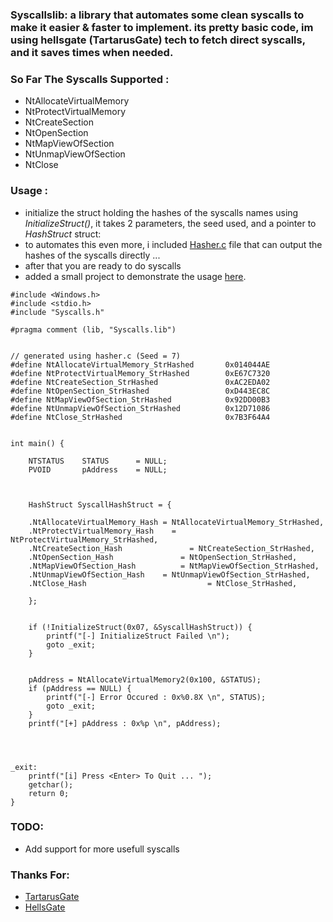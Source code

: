 ### Syscallslib: a library that automates some clean syscalls to make it easier & faster to implement. its pretty basic code, im using hellsgate (TartarusGate) tech to fetch direct syscalls, and it saves times when needed.


### So Far The Syscalls Supported :
- NtAllocateVirtualMemory
- NtProtectVirtualMemory
- NtCreateSection
- NtOpenSection
- NtMapViewOfSection
- NtUnmapViewOfSection
- NtClose

### Usage :
- initialize the struct holding the hashes of the syscalls names using *InitializeStruct()*, it takes 2 parameters, the seed used, and a pointer to *HashStruct* struct:
- to automates this even more, i included [Hasher.c](https://github.com/ORCx41/Syscallslib/blob/main/Hasher/Hasher.c) file that can output the hashes of the syscalls directly ...
- after that you are ready to do syscalls
- added a small project to demonstrate the usage [here](https://github.com/ORCx41/Syscallslib/tree/main/Test).
```
#include <Windows.h>
#include <stdio.h>
#include "Syscalls.h"

#pragma comment (lib, "Syscalls.lib")


// generated using hasher.c (Seed = 7)
#define NtAllocateVirtualMemory_StrHashed       0x014044AE
#define NtProtectVirtualMemory_StrHashed        0xE67C7320
#define NtCreateSection_StrHashed               0xAC2EDA02
#define NtOpenSection_StrHashed                 0xD443EC8C
#define NtMapViewOfSection_StrHashed            0x92DD00B3
#define NtUnmapViewOfSection_StrHashed          0x12D71086
#define NtClose_StrHashed                       0x7B3F64A4


int main() {

	NTSTATUS	STATUS		= NULL;
	PVOID		pAddress	= NULL;
	


	HashStruct SyscallHashStruct = {

	.NtAllocateVirtualMemory_Hash = NtAllocateVirtualMemory_StrHashed,
	.NtProtectVirtualMemory_Hash	= NtProtectVirtualMemory_StrHashed,
	.NtCreateSection_Hash			    = NtCreateSection_StrHashed,
	.NtOpenSection_Hash			      = NtOpenSection_StrHashed,
	.NtMapViewOfSection_Hash		  = NtMapViewOfSection_StrHashed,
	.NtUnmapViewOfSection_Hash	  = NtUnmapViewOfSection_StrHashed,
	.NtClose_Hash					        = NtClose_StrHashed,

	};


	if (!InitializeStruct(0x07, &SyscallHashStruct)) {
		printf("[-] InitializeStruct Failed \n");
		goto _exit;
	}


	pAddress = NtAllocateVirtualMemory2(0x100, &STATUS);
	if (pAddress == NULL) {
		printf("[-] Error Occured : 0x%0.8X \n", STATUS);
		goto _exit;
	}
	printf("[+] pAddress : 0x%p \n", pAddress);




_exit:
	printf("[i] Press <Enter> To Quit ... ");
	getchar();
	return 0;
}

```




### TODO:
- Add support for more usefull syscalls


### Thanks For:
- [TartarusGate](https://github.com/trickster0/TartarusGate)
- [HellsGate](https://github.com/am0nsec/HellsGate)
